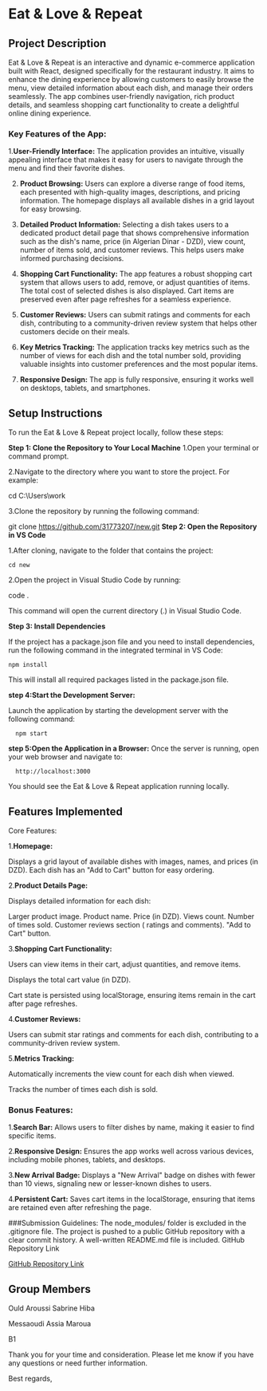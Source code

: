 # Eat & Love & Repeat

## Project Description

Eat & Love & Repeat is an interactive and dynamic e-commerce application built with React, designed specifically for the restaurant industry. It aims to enhance the dining experience by allowing customers to easily browse the menu, view detailed information about each dish, and manage their orders seamlessly. The app combines user-friendly navigation, rich product details, and seamless shopping cart functionality to create a delightful online dining experience.

### Key Features of the App:

1.**User-Friendly Interface:**
   The application provides an intuitive, visually appealing interface that makes it easy for users to navigate through the menu and find their favorite dishes.

2. **Product Browsing:**
   Users can explore a diverse range of food items, each presented with high-quality images, descriptions, and pricing information. The homepage displays all available dishes in a grid layout for easy browsing.

3. **Detailed Product Information:**
   Selecting a dish takes users to a dedicated product detail page that shows comprehensive information such as the dish's name, price (in Algerian Dinar - DZD), view count, number of items sold, and customer reviews. This helps users make informed purchasing decisions.

4. **Shopping Cart Functionality:**
   The app features a robust shopping cart system that allows users to add, remove, or adjust quantities of items. The total cost of selected dishes is also displayed. Cart items are preserved even after page refreshes for a seamless experience.

5. **Customer Reviews:**
   Users can submit ratings and comments for each dish, contributing to a community-driven review system that helps other customers decide on their meals.

6. **Key Metrics Tracking:**
   The application tracks key metrics such as the number of views for each dish and the total number sold, providing valuable insights into customer preferences and the most popular items.

7. **Responsive Design:**
   The app is fully responsive, ensuring it works well on desktops, tablets, and smartphones.

## Setup Instructions

To run the Eat & Love & Repeat project locally, follow these steps:

**Step 1: Clone the Repository to Your Local Machine**
1.Open your terminal or command prompt.

2.Navigate to the directory where you want to store the project. For example:

cd C:\Users\work

3.Clone the repository by running the following command:

git clone https://github.com/31773207/new.git
**Step 2: Open the Repository in VS Code**

1.After cloning, navigate to the folder that contains the project:

    cd new

2.Open the project in Visual Studio Code by running:

   code .

This command will open the current directory (.) in Visual Studio Code.

**Step 3: Install Dependencies**

If the project has a package.json file and you need to install dependencies, run the following command in the integrated terminal in VS Code:

    npm install

This will install all required packages listed in the package.json file.   

**step 4:Start the Development Server:**

Launch the application by starting the development server with the following command:

      npm start

**step 5:Open the Application in a Browser:**
Once the server is running, open your web browser and navigate to:

      http://localhost:3000

You should see the Eat & Love & Repeat application running locally.

## Features Implemented
Core Features:

1.**Homepage:**

Displays a grid layout of available dishes with images, names, and prices (in DZD).
Each dish has an "Add to Cart" button for easy ordering.

2.**Product Details Page:**

Displays detailed information for each dish:

Larger product image.
Product name.
Price (in DZD).
Views count.
Number of times sold.
Customer reviews section ( ratings and comments).
"Add to Cart" button.

3.**Shopping Cart Functionality:**

Users can view items in their cart, adjust quantities, and remove items.

Displays the total cart value (in DZD).

Cart state is persisted using localStorage, ensuring items remain in the cart after page refreshes.

4.**Customer Reviews:**

Users can submit star ratings and comments for each dish, contributing to a community-driven review system.

5.**Metrics Tracking:**

Automatically increments the view count for each dish when viewed.

Tracks the number of times each dish is sold.

### Bonus Features:

1.**Search Bar:**
Allows users to filter dishes by name, making it easier to find specific items.

2.**Responsive Design:**
Ensures the app works well across various devices, including mobile phones, tablets, and desktops.

3.**New Arrival Badge:**
Displays a "New Arrival" badge on dishes with fewer than 10 views, signaling new or lesser-known dishes to users.

4.**Persistent Cart:**
Saves cart items in the localStorage, ensuring that items are retained even after refreshing the page.

###Submission Guidelines:
The node_modules/ folder is excluded in the .gitignore file.
The project is pushed to a public GitHub repository with a clear commit history.
A well-written README.md file is included.
GitHub Repository Link

[GitHub Repository Link](https://github.com/31773207/eat)

## Group Members

 Ould Aroussi Sabrine Hiba

 Messaoudi Assia Maroua 

 B1

Thank you for your time and consideration. Please let me know if you have any questions or need further information.

Best regards,
